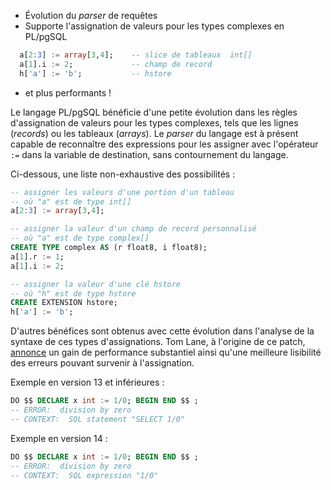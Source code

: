 <!--
Les commits sur ce sujet sont :

* https://git.postgresql.org/gitweb/?p=postgresql.git;a=commit;h=c9d5298485b78a37923a23f9af9aa0ade06762db

Discussion

* https://gitlab.dalibo.info/formation/workshops/-/issues/121
* https://www.postgresql.org/message-id/flat/4165684.1607707277@sss.pgh.pa.us

-->

<div class="slide-content">

* Évolution du _parser_ de requêtes
* Supporte l'assignation de valeurs pour les types complexes en PL/pgSQL
  
```sql
  a[2:3] := array[3,4];    -- slice de tableaux  int[]
  a[1].i := 2;             -- champ de record
  h['a'] := 'b';           -- hstore
```

* et plus performants !

</div>

<div class="notes">

Le langage PL/pgSQL bénéficie d'une petite évolution dans les règles d'assignation
de valeurs pour les types complexes, tels que les lignes (_records_) ou les
tableaux (_arrays_). Le _parser_ du langage est à présent capable de reconnaître
des expressions pour les assigner avec l'opérateur `:=` dans la variable de
destination, sans contournement du langage.

Ci-dessous, une liste non-exhaustive des possibilités :

```sql
-- assigner les valeurs d'une portion d'un tableau
-- où "a" est de type int[]
a[2:3] := array[3,4];

-- assigner la valeur d'un champ de record personnalisé
-- où "a" est de type complex[]
CREATE TYPE complex AS (r float8, i float8);
a[1].r := 1;
a[1].i := 2;

-- assigner la valeur d'une clé hstore
-- où "h" est de type hstore
CREATE EXTENSION hstore;
h['a'] := 'b';
```

D'autres bénéfices sont obtenus avec cette évolution dans l'analyse de la syntaxe
de ces types d'assignations. Tom Lane, à l'origine de ce patch, [annonce][plpgsql-assignment] 
un gain de performance substantiel ainsi qu'une meilleure lisibilité des erreurs
pouvant survenir à l'assignation.

[plpgsql-assignment]: https://www.postgresql.org/message-id/flat/4165684.1607707277@sss.pgh.pa.us

Exemple en version 13 et inférieures :

```sql
DO $$ DECLARE x int := 1/0; BEGIN END $$ ;
-- ERROR:  division by zero
-- CONTEXT:  SQL statement "SELECT 1/0"
```

Exemple en version 14 :

```sql
DO $$ DECLARE x int := 1/0; BEGIN END $$ ;
-- ERROR:  division by zero
-- CONTEXT:  SQL expression "1/0"
```

</div>
